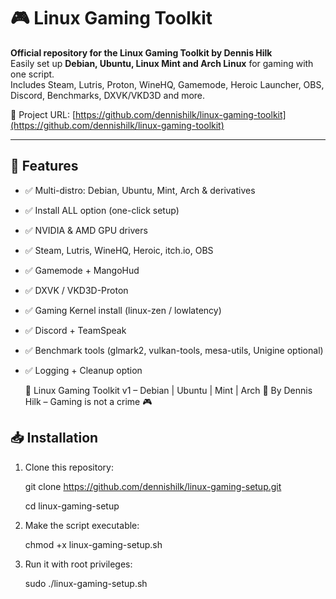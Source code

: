 # 🎮 Linux Gaming Toolkit

**Official repository for the Linux Gaming Toolkit by Dennis Hilk**  
Easily set up **Debian, Ubuntu, Linux Mint and Arch Linux** for gaming with one script.  
Includes Steam, Lutris, Proton, WineHQ, Gamemode, Heroic Launcher, OBS, Discord, Benchmarks, DXVK/VKD3D and more.  

🔗 Project URL: [https://github.com/dennishilk/linux-gaming-toolkit](https://github.com/dennishilk/linux-gaming-toolkit)  

---

## 🚀 Features
- ✅ Multi-distro: Debian, Ubuntu, Mint, Arch & derivatives  
- ✅ Install ALL option (one-click setup)  
- ✅ NVIDIA & AMD GPU drivers  
- ✅ Steam, Lutris, WineHQ, Heroic, itch.io, OBS  
- ✅ Gamemode + MangoHud  
- ✅ DXVK / VKD3D-Proton  
- ✅ Gaming Kernel install (linux-zen / lowlatency)  
- ✅ Discord + TeamSpeak  
- ✅ Benchmark tools (glmark2, vulkan-tools, mesa-utils, Unigine optional)  
- ✅ Logging + Cleanup option  

  🚀 Linux Gaming Toolkit v1 – Debian | Ubuntu | Mint | Arch
  🐧 By Dennis Hilk – Gaming is not a crime 🎮


## 📥 Installation

1. Clone this repository:
   
   git clone https://github.com/dennishilk/linux-gaming-setup.git
   
   cd linux-gaming-setup
   
3. Make the script executable:

   chmod +x linux-gaming-setup.sh

4. Run it with root privileges:

   sudo ./linux-gaming-setup.sh
   
